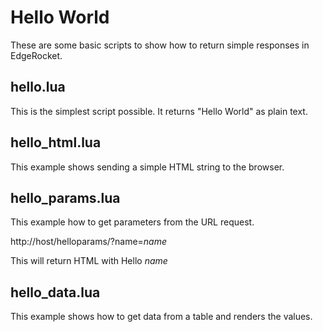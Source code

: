 # Hello World

These are some basic scripts to show how to return simple responses in EdgeRocket.

## hello.lua

This is the simplest script possible. It returns "Hello World" as plain text.

## hello_html.lua
This example shows sending a simple HTML string to the browser.

## hello_params.lua
This example how to get parameters from the URL request.

http://host/helloparams/?name=_name_

This will return HTML with Hello _name_

## hello_data.lua
This example shows how to get data from a table and renders the values.